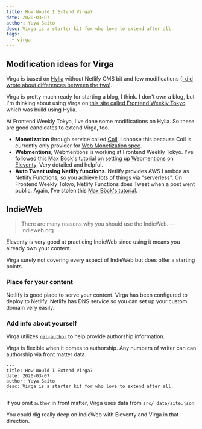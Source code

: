 ```yaml
---
title: How Would I Extend Virga?
date: 2020-03-07
author: Yuya Saito
desc: Virga is a starter kit for who love to extend after all.
tags:
  - virga
---
```


## Modification ideas for Virga

Virga is based on [Hylia](https://hylia.website/) without Netlify CMS bit and few modifications ([I did wrote about differences between the two](/2020-03-02-differences-between-hylia-and-virga/)).

Virga is pretty much ready for starting a blog, I think. I don't own a blog, but I'm thinking about using Virga on [this site called Frontend Weekly Tokyo](https://frontendweekly.tokyo/) which was build using Hylia.

At Frontend Weekly Tokyo, I've done some modifications on Hylia. So these are good candidates to extend Virga, too.

- **Monetization** through service called [Coil](https://coil.com/about). I choose this because Coil is currently only provider for [Web Monetization spec](https://webmonetization.org/).
- **Webmentions**, Webmentions is working at Frontend Weekly Tokyo. I've followed this [Max Böck's tutorial on setting up Webmentions on Eleventy](https://mxb.dev/blog/using-webmentions-on-static-sites/). Very detailed and helpful.
- **Auto Tweet using Netlify functions**. Netlify provides AWS Lambda as Netlify Functions, so you achieve lots of things via "serverless". On Frontend Weekly Tokyo, Netlify Functions does Tweet when a post went public. Again, I've stolen this [Max Böck's tutorial](https://mxb.dev/blog/syndicating-content-to-twitter-with-netlify-functions/).

## IndieWeb

> There are many reasons why you should use the IndieWeb.
> — Indieweb.org

Eleventy is very good at practicing IndieWeb since using it means you already own your content.

Virga surely not covering every aspect of IndieWeb but does offer a starting points.

### Place for your content

Netlify is good place to serve your content.
Virga has been configured to deploy to Netlify.
Netlify has DNS service so you can set up your custom domain very easily.

### Add info about yourself

Virga utilizes [`rel-author`](https://indieweb.org/rel-author) to help provide authorship information.

Virga is flexible when it comes to authorship. Any numbers of writer can can authorship via front matter data.

```text
---
title: How Would I Extend Virga?
date: 2020-03-07
author: Yuya Saito
desc: Virga is a starter kit for who love to extend after all.
---
```

If you omit `author` in front matter, Virga uses data from `src/_data/site.json`.

You could dig really deep on IndieWeb with Eleventy and Virga in that direction.
